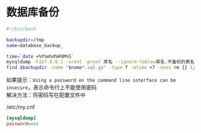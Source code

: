 # 数据库备份


```bash
#!/bin/bash

backupdir=/tmp
name=database_backup_

time=`date +%Y%m%d%H%M%S`
mysqldump -h127.0.0.1 -uroot -proot 库名 --ignore-table=库名.不备份的表名 | gzip > $backupdir/$name$time.sql.gz
find $backupdir -name "$name*.sql.gz" -type f -mtime +7 -exec rm {} \; > /dev/null 2>&1
```



如果提示：`Using a password on the command line interface can be insecure`，表示命令行上不能使用密码  
解决方法：将密码写在配置文件中

/etc/my.cnf
```ini
[mysqldump]
password=xxx
```
